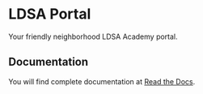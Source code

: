 # LDSA Portal

Your friendly neighborhood LDSA Academy portal.

## Documentation

You will find complete documentation at [Read the Docs](https://ldsa-portal.readthedocs.io/en/latest/).
